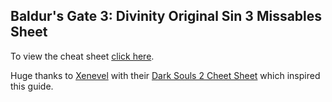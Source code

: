 ## Baldur's Gate 3: Divinity Original Sin 3 Missables Sheet

To view the cheat sheet [click here]().

Huge thanks to <a href="https://github.com/xenevel">Xenevel</a> with their <a href="https://github.com/xenevel/dark-souls-2-sotfs-cheat-sheet">Dark Souls 2 Cheet Sheet</a> which inspired this guide. 
